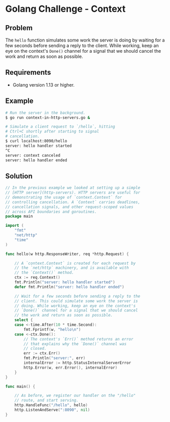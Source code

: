 # Golang Challenge - Context

## Problem

The `hello` function simulates some work the server is doing by waiting for a few seconds before sending a reply to the client. While working, keep an eye on the context's `Done()` channel for a signal that we should cancel the work and return as soon as possible.

## Requirements

- Golang version 1.13 or higher.

## Example

```sh
# Run the server in the background.
$ go run context-in-http-servers.go &

# Simulate a client request to `/hello`, hitting
# Ctrl+C shortly after starting to signal
# cancellation.
$ curl localhost:8090/hello
server: hello handler started
^C
server: context canceled
server: hello handler ended

```

## Solution

```go
// In the previous example we looked at setting up a simple
// [HTTP server](http-servers). HTTP servers are useful for
// demonstrating the usage of `context.Context` for
// controlling cancellation. A `Context` carries deadlines,
// cancellation signals, and other request-scoped values
// across API boundaries and goroutines.
package main

import (
	"fmt"
	"net/http"
	"time"
)

func hello(w http.ResponseWriter, req *http.Request) {

	// A `context.Context` is created for each request by
	// the `net/http` machinery, and is available with
	// the `Context()` method.
	ctx := req.Context()
	fmt.Println("server: hello handler started")
	defer fmt.Println("server: hello handler ended")

	// Wait for a few seconds before sending a reply to the
	// client. This could simulate some work the server is
	// doing. While working, keep an eye on the context's
	// `Done()` channel for a signal that we should cancel
	// the work and return as soon as possible.
	select {
	case <-time.After(10 * time.Second):
		fmt.Fprintf(w, "hello\n")
	case <-ctx.Done():
		// The context's `Err()` method returns an error
		// that explains why the `Done()` channel was
		// closed.
		err := ctx.Err()
		fmt.Println("server:", err)
		internalError := http.StatusInternalServerError
		http.Error(w, err.Error(), internalError)
	}
}

func main() {

	// As before, we register our handler on the "/hello"
	// route, and start serving.
	http.HandleFunc("/hello", hello)
	http.ListenAndServe(":8090", nil)
}

```